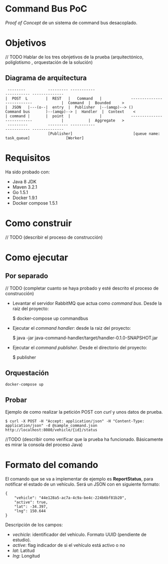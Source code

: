 Command Bus PoC
===============

*Proof of Concept* de un sistema de command bus desacoplado.


# Objetivos

// TODO Hablar de los tres obnjetivos de la prueba (arquitectónico, poliglotismo , orquestación de la solución)

## Diagrama de arquitectura

     --------          --------- -----------                                                        ----------- --------------
    |  POST  L        |  REST   |   Command   |             --------------------------             |  Command  |  Bounded     >
    |  JSON   |---(o--|  entry  |  Publisher  |--(amqp)--> ()       Command bus       )--(amqp)--> |  Handler  |  Context    <
    | command |       |  point  |             |             --------------------------             |           |  Aggregate   >
     ---------         --------- -----------                                                        ----------- --------------
                       [Publisher]                           [queue name: task_queue]                [Worker]


# Requisitos

Ha sido probado con:
  - Java 8 JDK 
  - Maven 3.2.1
  - Go 1.5.1
  - Docker 1.9.1 
  - Docker compose 1.5.1


# Como construir

// TODO (describir el proceso de construcción)


# Como ejecutar

## Por separado

// TODO (completar cuanto se haya probado y esté descrito el proceso de construcción)

  - Levantar el servidor RabbitMQ que actua como *command bus*. Desde la raiz del proyecto:

    $ docker-compose up commandbus

  - Ejecutar el *command handler*: desde la raiz del proyecto:

    $ java -jar java-command-handler/target/handler-0.1.0-SNAPSHOT.jar

  - Ejecutar el *command publisher*. Desde el directorio del proyecto:

    $ publisher



## Orquestación

    docker-compose up


## Probar

Ejemplo de como realizar la petición POST con *curl* y unos datos de prueba.

    $ curl -X POST -H "Accept: application/json" -H "Content-Type: application/json" -d @sample_command.json http://localhost:8080/vehicle/{id}/status

//TODO (describir como verificar que la prueba ha funcionado. Básicamente es mirar la consola del proceso Java)


# Formato del comando

El comando que se va a implementar de ejemplo es **ReportStatus**, para notificar el estado
de un vehículo. Será un JSON con en siguiente formato:

    {
    	"vehicle": "44e128a5-ac7a-4c9a-be4c-224b6bf81b20",
    	"active": true,
    	"lat": -34.397, 
    	"lng": 150.644
    }

Descripción de los campos:

  - *vechicle*: identificador del vehículo. Formato UUID (pendiente de estudio).
  - *active*: flag indicador de si el vehículo está activo o no
  - *lat*: Latitud
  - *lng*: Longitud
